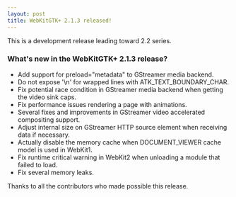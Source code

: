 ```yaml
---
layout: post
title: WebKitGTK+ 2.1.3 released!
---
```


This is a development release leading toward 2.2 series.

### What's new in the WebKitGTK+ 2.1.3 release?

 - Add support for preload="metadata" to GStreamer media backend.
 - Do not expose '\n' for wrapped lines with ATK_TEXT_BOUNDARY_CHAR.
 - Fix potential race condition in GStreamer media backend when
   getting the video sink caps.
 - Fix performance issues rendering a page with animations.
 - Several fixes and improvements in GStreamer video accelerated
   compositing support.
 - Adjust internal size on GStreamer HTTP source element when
   receiving data if necessary.
 - Actually disable the memory cache when DOCUMENT_VIEWER cache model
   is used in WebKit1.
 - Fix runtime critical warning in WebKit2 when unloading a module
   that failed to load.
 - Fix several memory leaks.

Thanks to all the contributors who made possible this release.
